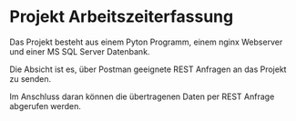 # Projekt Arbeitszeiterfassung

Das Projekt besteht aus einem Pyton Programm, einem nginx Webserver und einer MS SQL Server Datenbank.

Die Absicht ist es, über Postman geeignete REST Anfragen an das Projekt zu senden.

Im Anschluss daran können die übertragenen Daten per REST Anfrage abgerufen werden.

